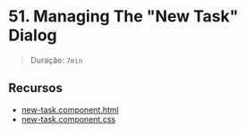 # 51. Managing The "New Task" Dialog

> Duração: `7min`

## Recursos
- [new-task.component.html](https://github.com/mschwarzmueller/angular-complete-guide-course-resources/blob/main/attachments/02-essentials/new-task.component.html)
- [new-task.component.css](https://github.com/mschwarzmueller/angular-complete-guide-course-resources/blob/main/attachments/02-essentials/new-task.component.css)
